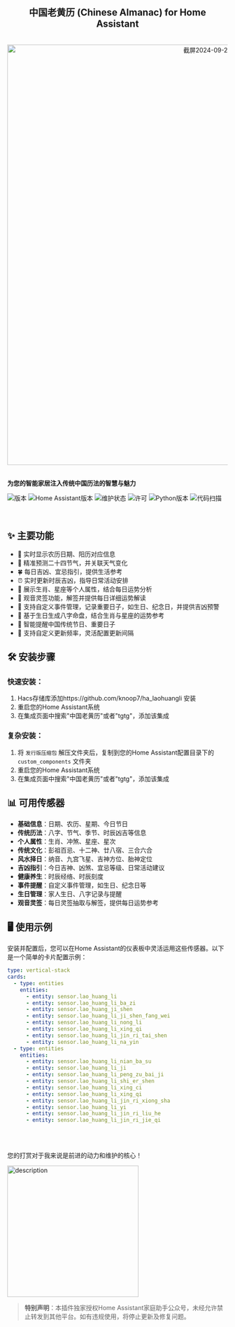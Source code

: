 <div align="center">
  


## 中国老黄历 (Chinese Almanac) for Home Assistant

<br>

<img width="960" alt="截屏2024-09-24 14 06 27" src="https://github.com/user-attachments/assets/2414840b-c860-4d49-b788-b25fbb51b0e5">

</div>
<br>


**为您的智能家居注入传统中国历法的智慧与魅力**
<br>

![版本](https://img.shields.io/badge/version-2024.10.26-blue.svg)
![Home Assistant版本](https://img.shields.io/badge/Hoe%20Assistant-2023.6.0+-yellow.svg)
![维护状态](https://img.shields.io/badge/维护-活跃-green.svg)
![许可](https://img.shields.io/badge/许可-MIT-brightgreen.svg)
![Python版本](https://img.shields.io/badge/Python-3.9+-blue.svg)
![代码扫描](https://img.shields.io/badge/代码扫描-通过-success)

<br>

## ✨ 主要功能

- 📅 实时显示农历日期、阳历对应信息
- 🌱 精准预测二十四节气，并关联天气变化
- 🍀 每日吉凶、宜忌指引，提供生活参考
- ⏰ 实时更新时辰吉凶，指导日常活动安排
- 🐲 展示生肖、星座等个人属性，结合每日运势分析
- 🐉 观音灵签功能，解签并提供每日详细运势解读
- 🎯 支持自定义事件管理，记录重要日子，如生日、纪念日，并提供吉凶预警
- 🎂 基于生日生成八字命盘，结合生肖与星座的运势参考
- 🎉 智能提醒中国传统节日、重要日子
- 📡 支持自定义更新频率，灵活配置更新间隔
  
## 🛠 安装步骤

### 快速安装：
1. Hacs存储库添加https://github.com/knoop7/ha_laohuangli 安装
2. 重启您的Home Assistant系统
3. 在集成页面中搜索"中国老黄历"或者"tgtg"，添加该集成

### 复杂安装：
1. 将 `发行版压缩包` 解压文件夹后，复制到您的Home Assistant配置目录下的 `custom_components` 文件夹
2. 重启您的Home Assistant系统
3. 在集成页面中搜索"中国老黄历"或者"tgtg"，添加该集成

## 📊 可用传感器

- **基础信息**：日期、农历、星期、今日节日
- **传统历法**：八字、节气、季节、时辰凶吉等信息
- **个人属性**：生肖、冲煞、星座、星次
- **传统文化**：彭祖百忌、十二神、廿八宿、三合六合
- **风水择日**：纳音、九宫飞星、吉神方位、胎神定位
- **吉凶指引**：今日吉神、凶煞、宜忌等级、日常活动建议
- **健康养生**：时辰经络、时辰刻度
- **事件提醒**：自定义事件管理，如生日、纪念日等
- **生日管理**：家人生日、八字记录与提醒
- **观音灵签**：每日灵签抽取与解签，提供每日运势参考

## 🖥 使用示例

安装并配置后，您可以在Home Assistant的仪表板中灵活运用这些传感器。以下是一个简单的卡片配置示例：

```yaml
type: vertical-stack
cards:
  - type: entities
    entities:
      - entity: sensor.lao_huang_li
      - entity: sensor.lao_huang_li_ba_zi
      - entity: sensor.lao_huang_ji_shen
      - entity: sensor.lao_huang_li_ji_shen_fang_wei
      - entity: sensor.lao_huang_li_nong_li
      - entity: sensor.lao_huang_li_xing_qi
      - entity: sensor.lao_huang_li_jin_ri_tai_shen
      - entity: sensor.lao_huang_li_na_yin
  - type: entities
    entities:
      - entity: sensor.lao_huang_li_nian_ba_su
      - entity: sensor.lao_huang_li_ji
      - entity: sensor.lao_huang_li_peng_zu_bai_ji
      - entity: sensor.lao_huang_li_shi_er_shen
      - entity: sensor.lao_huang_li_xing_ci
      - entity: sensor.lao_huang_li_xing_qi
      - entity: sensor.lao_huang_li_jin_ri_xiong_sha
      - entity: sensor.lao_huang_li_yi
      - entity: sensor.lao_huang_li_jin_ri_liu_he
      - entity: sensor.lao_huang_li_jin_ri_jie_qi
```


<br>
<br>

您的打赏对于我来说是前进的动力和维护的核心！

<img src="https://github.com/user-attachments/assets/444a1a4a-251b-4a6c-8070-7ba4cca642f4" alt="description" width="300" />


> **特别声明**：本插件独家授权Home Assistant家庭助手公众号，未经允许禁止转发到其他平台。如有违规使用，将停止更新及修复问题。



